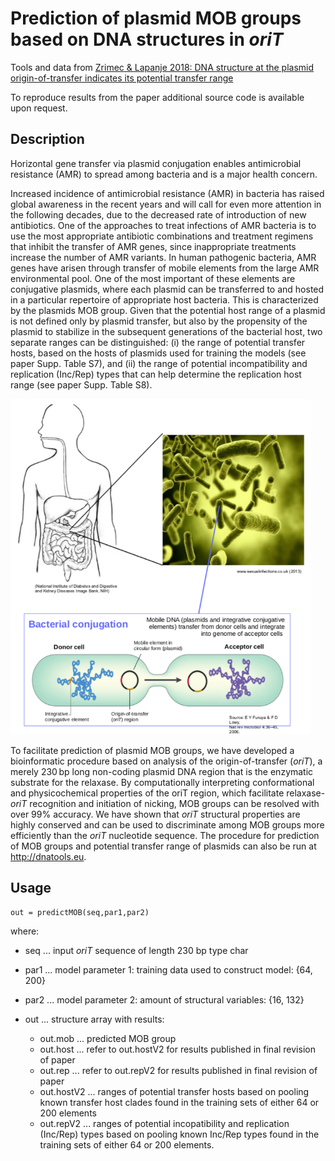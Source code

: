 # Prediction of plasmid MOB groups based on DNA structures in *oriT*

Tools and data from [Zrimec & Lapanje 2018: DNA structure at the plasmid origin-of-transfer indicates its potential transfer range](https://www.nature.com/articles/s41598-018-20157-y)

To reproduce results from the paper additional source code is available upon request.

## Description
Horizontal gene transfer via plasmid conjugation enables antimicrobial resistance (AMR) to spread among bacteria and is a major health concern. 

Increased incidence of antimicrobial resistance (AMR) in bacteria has raised global awareness in the recent years and will call for even more attention in the following decades, due to the decreased rate of introduction of new antibiotics. One of the approaches to treat infections of AMR bacteria is to use the most appropriate antibiotic combinations and treatment regimens that inhibit the transfer of AMR genes, since inappropriate treatments increase the number of AMR variants. In human pathogenic bacteria, AMR genes have arisen through transfer of mobile elements from the large AMR environmental pool. One of the most important of these elements are conjugative plasmids, where each plasmid can be transferred to and hosted in a particular repertoire of appropriate host bacteria. This is characterized by the plasmids MOB group. Given that the potential host range of a plasmid is not defined only by plasmid transfer, but also by the propensity of the plasmid to stabilize in the subsequent generations of the bacterial host, two separate ranges can be distinguished: (i) the range of potential transfer hosts, based on the hosts of plasmids used for training the models (see paper Supp. Table S7), and (ii) the range of potential incompatibility and replication (Inc/Rep) types that can help determine the replication host range (see paper Supp. Table S8).

<img src="https://github.com/JanZrimec/Plasmid_MOB_prediction_oriT/blob/master/Figure1.png" width="480">

To facilitate prediction of plasmid MOB groups, we have developed a bioinformatic procedure based on analysis of the origin-of-transfer (*oriT*), a merely 230 bp long non-coding plasmid DNA region that is the enzymatic substrate for the relaxase. By computationally interpreting conformational and physicochemical properties of the oriT region, which facilitate relaxase-*oriT* recognition and initiation of nicking, MOB groups can be resolved with over 99% accuracy. We have shown that *oriT* structural properties are highly conserved and can be used to discriminate among MOB groups more efficiently than the *oriT* nucleotide sequence. The procedure for prediction of MOB groups and potential transfer range of plasmids can also be run at http://dnatools.eu.

## Usage
```out = predictMOB(seq,par1,par2)```

where:
* seq ... input *oriT* sequence of length 230 bp type char
* par1 ... model parameter 1: training data used to construct model: {64, 200}
* par2 ... model parameter 2: amount of structural variables: {16, 132}

* out ... structure array with results:
  * out.mob ... predicted MOB group
  * out.host ... refer to out.hostV2 for results published in final revision of paper
  * out.rep ... refer to out.repV2 for results published in final revision of paper
  * out.hostV2 ... ranges of potential transfer hosts based on pooling known transfer host clades found in the training sets of either 64 or 200 elements
  * out.repV2 ... ranges of potential incopatibility and replication (Inc/Rep) types based on pooling known Inc/Rep types found in the training sets of either 64 or 200 elements.
